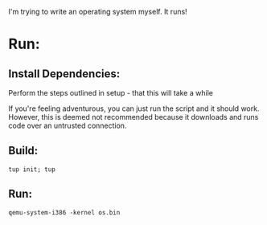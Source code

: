 I'm trying to write an operating system myself. It runs!

Run:
====
Install Dependencies:
---------------------
Perform the steps outlined in setup - that this will take a while

If you're feeling adventurous, you can just run the script and it should work. However, this is deemed not recommended because it downloads and runs code over an untrusted connection.

Build:
------
```tup init; tup```

Run:
----
```qemu-system-i386 -kernel os.bin```
